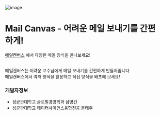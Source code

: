 ![image](https://github.com/user-attachments/assets/a3a268e1-28ac-46cb-8d94-b4d768536fce)

# Mail Canvas - 어려운 메일 보내기를 간편하게!
[메일캔버스](https://mail-canvas.vercel.app/) 에서 다양한 메일 양식을 만나보세요!

<br />
메일캔버스는 어려운 교수님에게 메일 보내기를 간편하게 만들어줍니다
<br/>
메일캔버스에서 여러 양식을 활용하고 직접 양식을 배포해 보세요!

<br/>

### 개발자정보
- 성균관대학교 글로벌경영학과 심병건
- 성균관대학교 데이터사이언스융합전공 문태주

